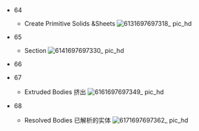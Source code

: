 - 64
  - Create Primitive Solids &Sheets
![6131697697318_ pic_hd](https://github.com/ChenxingWang93/Using-NX-Open-to-Improve-Workflows/assets/31954987/f75cb935-f9ca-4122-8250-25cdc23ff7c4)

- 65
  - Section 
![6141697697330_ pic_hd](https://github.com/ChenxingWang93/Using-NX-Open-to-Improve-Workflows/assets/31954987/ef8b1444-2d33-483f-a204-a31da9ceb04f)

- 66

- 67
  - Extruded Bodies 挤出
![6161697697349_ pic_hd](https://github.com/ChenxingWang93/Using-NX-Open-to-Improve-Workflows/assets/31954987/f68a983a-aa0e-4115-af4a-d0f0c51aa37b)

- 68
  - Resolved Bodies 已解析的实体
![6171697697362_ pic_hd](https://github.com/ChenxingWang93/Using-NX-Open-to-Improve-Workflows/assets/31954987/46fd7ecc-369b-45cf-a589-e2215d5d51fe)

